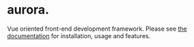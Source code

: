# aurora.

Vue oriented front-end development framework. Please see [the documentation](https://aurora.martywallace.com)
for installation, usage and features.